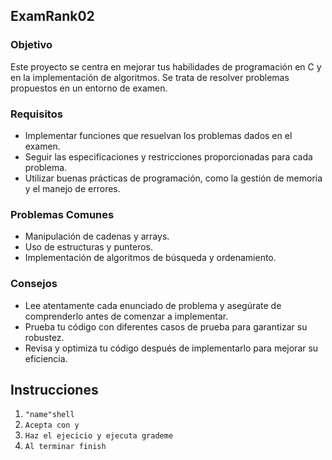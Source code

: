 <h2>ExamRank02</h2>

<h3>Objetivo</h3>
<p>Este proyecto se centra en mejorar tus habilidades de programación en C y en la implementación de algoritmos. Se trata de resolver problemas propuestos en un entorno de examen.</p>

<h3>Requisitos</h3>
<ul>
    <li>Implementar funciones que resuelvan los problemas dados en el examen.</li>
    <li>Seguir las especificaciones y restricciones proporcionadas para cada problema.</li>
    <li>Utilizar buenas prácticas de programación, como la gestión de memoria y el manejo de errores.</li>
</ul>

<h3>Problemas Comunes</h3>
<ul>
    <li>Manipulación de cadenas y arrays.</li>
    <li>Uso de estructuras y punteros.</li>
    <li>Implementación de algoritmos de búsqueda y ordenamiento.</li>
</ul>

<h3>Consejos</h3>
<ul>
    <li>Lee atentamente cada enunciado de problema y asegúrate de comprenderlo antes de comenzar a implementar.</li>
    <li>Prueba tu código con diferentes casos de prueba para garantizar su robustez.</li>
    <li>Revisa y optimiza tu código después de implementarlo para mejorar su eficiencia.</li>
</ul>

<h2>Instrucciones</h2>

<ol>
    <li><code>"name"shell</code></li>
    <li><code>Acepta con y</code></li>
    <li><code>Haz el ejecicio y ejecuta grademe</code></li>
    <li><code>Al terminar finish</code></li>
</ol>
